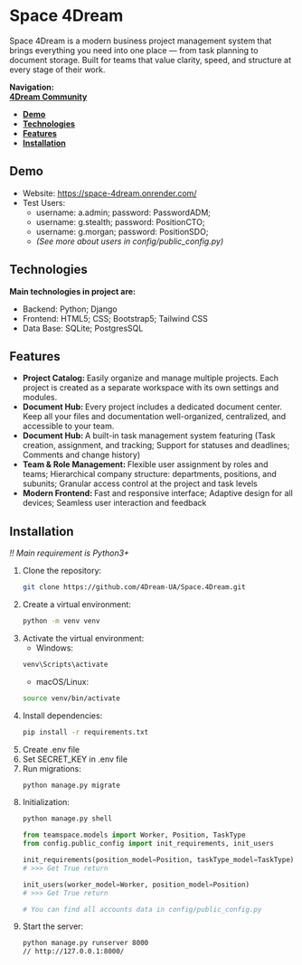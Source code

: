 ﻿# Space 4Dream

Space 4Dream is a modern business project management system that brings everything you need into one place — from task planning to document storage. Built for teams that value clarity, speed, and structure at every stage of their work.


<strong>Navigation:<br>
<a href="https://discord.gg/6MbYCn2MpH">4Dream Community</a>
* [Demo](#demo)
* [Technologies](#technologies)
* [Features](#features)
* [Installation](#installation)
</strong>

## Demo
* Website: https://space-4dream.onrender.com/
* Test Users:
  * username: a.admin; password: PasswordADM; 
  * username: g.stealth; password: PositionCTO;
  * username: g.morgan; password: PositionSDO;
  * <i>(See more about users in config/public_config.py)</i>

## Technologies
<strong>Main technologies in project are:</strong>
* Backend: Python; Django
* Frontend: HTML5; CSS; Bootstrap5; Tailwind CSS
* Data Base: SQLite; PostgresSQL

## Features
* <strong>Project Catalog: </strong> Easily organize and manage multiple projects. Each project is created as a separate workspace with its own settings and modules.
* <strong>Document Hub: </strong> Every project includes a dedicated document center. Keep all your files and documentation well-organized, centralized, and accessible to your team.
* <strong>Document Hub: </strong> A built-in task management system featuring (Task creation, assignment, and tracking; Support for statuses and deadlines; Comments and change history)
* <strong>Team & Role Management: </strong> Flexible user assignment by roles and teams; Hierarchical company structure: departments, positions, and subunits; Granular access control at the project and task levels
* <strong>Modern Frontend: </strong> Fast and responsive interface; Adaptive design for all devices; Seamless user interaction and feedback

## Installation

<i>!! Main requirement is Python3+</i>

1.  Clone the repository: 
    ```bash
    git clone https://github.com/4Dream-UA/Space.4Dream.git
    ```
2.  Create a virtual environment:
    ```bash
    python -m venv venv
    ```
3. Activate the virtual environment:
    * Windows:
    ```bash
    venv\Scripts\activate
    ```
    * macOS/Linux: 
    ```bash
    source venv/bin/activate
    ```
4.  Install dependencies:
    ```bash
    pip install -r requirements.txt
    ```
5. Create .env file
6. Set SECRET_KEY in .env file
7. Run migrations:
    ```bash
    python manage.py migrate
    ```
8. Initialization: 
    ```bash
    python manage.py shell
    ```
    ```py
    from teamspace.models import Worker, Position, TaskType
    from config.public_config import init_requirements, init_users
    
    init_requirements(position_model=Position, taskType_model=TaskType)
    # >>> Get True return
    
    init_users(worker_model=Worker, position_model=Position)
    # >>> Get True return
    
    # You can find all accounts data in config/public_config.py
    ```
9. Start the server: 
    ```bash
    python manage.py runserver 8000
   // http://127.0.0.1:8000/
   ```

